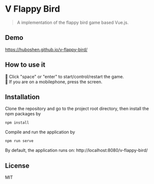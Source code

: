 # V Flappy Bird

> A implementation of the flappy bird game based Vue.js.

## Demo
https://huboshen.github.io/v-flappy-bird/

## How to use it
:baby_chick: Click "space" or "enter" to start/control/restart the game.  
:iphone: If you are on a mobilephone, press the screen.

## Installation
Clone the repository and go to the project root directory, then install the npm packages by
```bash
npm install
```
Compile and run the application by
```bash
npm run serve
```
By default, the application runs on:
http://localhost:8080/v-flappy-bird/

## License
MIT
